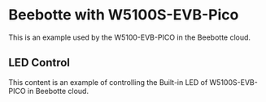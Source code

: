 # Beebotte with W5100S-EVB-Pico
This is an example used by the W5100-EVB-PICO in the Beebotte cloud.

## LED Control
This content is an example of controlling the Built-in LED of W5100S-EVB-PICO in Beebotte cloud.
